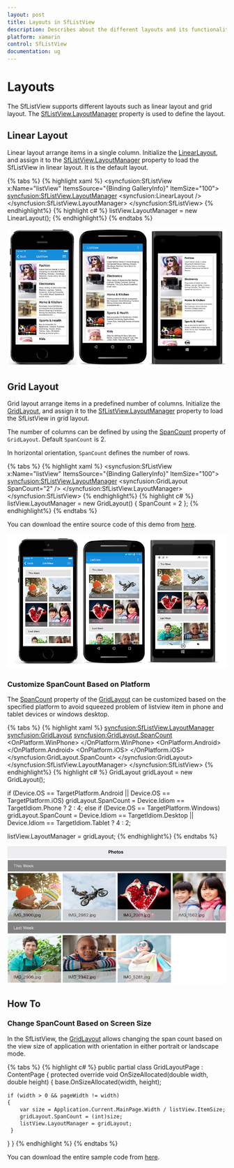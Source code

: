 ```yaml
---
layout: post
title: Layouts in SfListView
description: Describes about the different layouts and its functionalities in SfListView.
platform: xamarin
control: SfListView
documentation: ug
---
```


# Layouts

The SfListView supports different layouts such as linear layout and grid layout. The [SfListView.LayoutManager](https://help.syncfusion.com/cr/cref_files/xamarin/sflistview/Syncfusion.SfListView.XForms~Syncfusion.ListView.XForms.SfListView~LayoutManager.html) property is used to define the layout.

## Linear Layout

Linear layout arrange items in a single column. Initialize the [LinearLayout](https://help.syncfusion.com/cr/cref_files/xamarin/sflistview/Syncfusion.SfListView.XForms~Syncfusion.ListView.XForms.LinearLayout.html), and assign it to the [SfListView.LayoutManager](https://help.syncfusion.com/cr/cref_files/xamarin/sflistview/Syncfusion.SfListView.XForms~Syncfusion.ListView.XForms.SfListView~LayoutManager.html) property to load the SfListView in linear layout. It is the default layout.

{% tabs %}
{% highlight xaml %}
<ContentPage xmlns:syncfusion="clr-namespace:Syncfusion.ListView.XForms;assembly=Syncfusion.SfListView.XForms">
<syncfusion:SfListView x:Name="listView" 
                   ItemsSource="{Binding GalleryInfo}"
                   ItemSize="100">
    <syncfusion:SfListView.LayoutManager>
      <syncfusion:LinearLayout />
    </syncfusion:SfListView.LayoutManager>
</syncfusion:SfListView>
</ContentPage>
{% endhighlight%}
{% highlight c# %}
listView.LayoutManager = new LinearLayout();
{% endhighlight%}
{% endtabs %}

![](SfListView_images/SfListView-Xamarin_img1.png)

## Grid Layout

Grid layout arrange items in a predefined number of columns. Initialize the [GridLayout](https://help.syncfusion.com/cr/cref_files/xamarin/sflistview/Syncfusion.SfListView.XForms~Syncfusion.ListView.XForms.GridLayout.html), and assign it to the [SfListView.LayoutManager](https://help.syncfusion.com/cr/cref_files/xamarin/sflistview/Syncfusion.SfListView.XForms~Syncfusion.ListView.XForms.SfListView~LayoutManager.html) property to load the SfListView in grid layout. 

The number of columns can be defined by using the [SpanCount](https://help.syncfusion.com/cr/cref_files/xamarin/sflistview/Syncfusion.SfListView.XForms~Syncfusion.ListView.XForms.GridLayout~SpanCount.html) property of `GridLayout`. Default `SpanCount` is 2.

In horizontal orientation, `SpanCount` defines the number of rows.

{% tabs %}
{% highlight xaml %}
<ContentPage xmlns:syncfusion="clr-namespace:Syncfusion.ListView.XForms;assembly=Syncfusion.SfListView.XForms">
<syncfusion:SfListView x:Name="listView" 
                   ItemsSource="{Binding GalleryInfo}"
                   ItemSize="100">
    <syncfusion:SfListView.LayoutManager>
      <syncfusion:GridLayout SpanCount="2" />
    </syncfusion:SfListView.LayoutManager>
</syncfusion:SfListView>
</ContentPage>
{% endhighlight%}
{% highlight c# %}
listView.LayoutManager = new GridLayout() { SpanCount = 2 };
{% endhighlight%}
{% endtabs %}

You can download the entire source code of this demo from [here](http://www.syncfusion.com/downloads/support/directtrac/general/ze/2.ListViewGridLayout2009216455).

![](SfListView_images/SfListView-GridLayout.png)

### Customize SpanCount Based on Platform

The [SpanCount](https://help.syncfusion.com/cr/cref_files/xamarin/sflistview/Syncfusion.SfListView.XForms~Syncfusion.ListView.XForms.GridLayout~SpanCount.html) property of the [GridLayout](https://help.syncfusion.com/cr/cref_files/xamarin/sflistview/Syncfusion.SfListView.XForms~Syncfusion.ListView.XForms.GridLayout.html) can be customized based on the specified platform to avoid squeezed problem of listview item in phone and tablet devices or windows desktop.

{% tabs %}
{% highlight xaml %}
<ContentPage xmlns:syncfusion="clr-namespace:Syncfusion.ListView.XForms;assembly=Syncfusion.SfListView.XForms">
 <syncfusion:SfListView.LayoutManager>
   <syncfusion:GridLayout>
      <syncfusion:GridLayout.SpanCount>
       <OnPlatform x:TypeArguments="x:Int32">
         <OnPlatform.WinPhone>
           <OnIdiom x:TypeArguments="x:Int32" Phone="2" Tablet="4" Desktop="4"/>
         </OnPlatform.WinPhone>
         <OnPlatform.Android>
           <OnIdiom x:TypeArguments="x:Int32" Phone="2" Tablet="4" />
         </OnPlatform.Android>
         <OnPlatform.iOS>
           <OnIdiom x:TypeArguments="x:Int32" Phone="2" Tablet="4" />
         </OnPlatform.iOS>
       </OnPlatform>
     </syncfusion:GridLayout.SpanCount>
   </syncfusion:GridLayout>
 </syncfusion:SfListView.LayoutManager>
</syncfusion:SfListView>
</ContentPage>
{% endhighlight%}
{% highlight c# %}
GridLayout gridLayout = new GridLayout();

if (Device.OS == TargetPlatform.Android || Device.OS == TargetPlatform.iOS)
   gridLayout.SpanCount = Device.Idiom == TargetIdiom.Phone ? 2 : 4;
else if (Device.OS == TargetPlatform.Windows)
   gridLayout.SpanCount = Device.Idiom == TargetIdiom.Desktop || Device.Idiom == TargetIdiom.Tablet ? 4 : 2;

listView.LayoutManager = gridLayout;
{% endhighlight%}
{% endtabs %}

![](SfListView_images/SfListView-GridLayoutTablet.png)

## How To

### Change SpanCount Based on Screen Size

In the SfListView, the [GridLayout](https://help.syncfusion.com/cr/cref_files/xamarin/sflistview/Syncfusion.SfListView.XForms~Syncfusion.ListView.XForms.GridLayout.html) allows changing the span count based on the view size of application with orientation in either portrait or landscape mode.

{% tabs %}
{% highlight c# %}
public partial class GridLayoutPage : ContentPage
{
  protected override void OnSizeAllocated(double width, double height) 
  { 
    base.OnSizeAllocated(width, height); 
 
    if (width > 0 && pageWidth != width) 
    {       
        var size = Application.Current.MainPage.Width / listView.ItemSize; 
        gridLayout.SpanCount = (int)size; 
        listView.LayoutManager = gridLayout; 
     } 
  }
}
{% endhighlight %}
{% endtabs %}

You can download the entire sample code from [here](http://www.syncfusion.com/downloads/support/directtrac/general/ze/1.ListViewGridLayout2126595573).